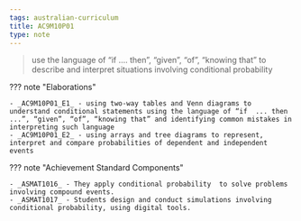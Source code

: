 ```yaml
---
tags: australian-curriculum
title: AC9M10P01
type: note
---
```

> use the language of “if .... then”, “given”, “of”, “knowing that” to describe and interpret situations involving conditional probability

??? note "Elaborations"

	- _AC9M10P01_E1_ - using two-way tables and Venn diagrams to understand conditional statements using the language of “if  ... then ...”, “given”, “of”, “knowing that” and identifying common mistakes in interpreting such language
	- _AC9M10P01_E2_ - using arrays and tree diagrams to represent, interpret and compare probabilities of dependent and independent events
??? note "Achievement Standard Components"

	- _ASMAT1016_ - They apply conditional probability  to solve problems involving compound events.
	- _ASMAT1017_ - Students design and conduct simulations involving conditional probability, using digital tools.